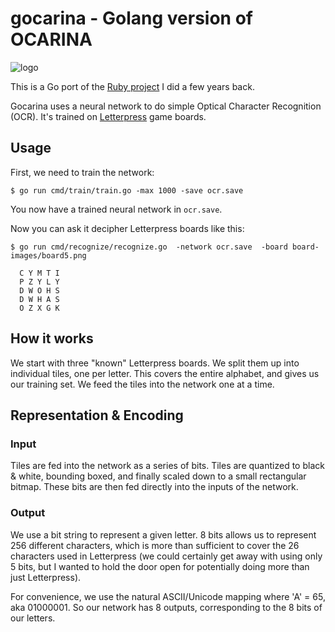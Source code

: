 # gocarina - Golang version of OCARINA

![logo](https://github.com/armhold/gocarina/blob/master/gocarina-logo.png "gocarina Logo")

This is a Go port of the [Ruby project](https://github.com/armhold/ocarina) I did a few years back.

Gocarina uses a neural network to do simple Optical Character Recognition (OCR).
It's trained on [Letterpress](http://www.atebits.com/letterpress) game boards.

## Usage

First, we need to train the network:

`$ go run cmd/train/train.go -max 1000 -save ocr.save`

You now have a trained neural network in `ocr.save`.

Now you can ask it decipher Letterpress boards like this:

`$ go run cmd/recognize/recognize.go  -network ocr.save  -board board-images/board5.png`
```
  C Y M T I
  P Z Y L Y
  D W O H S
  D W H A S
  O Z X G K
```


## How it works

We start with three "known" Letterpress boards. We split them up into individual tiles, one per letter.
This covers the entire alphabet, and gives us our training set. We feed the tiles into the network one at a time.


## Representation & Encoding

### Input

Tiles are fed into the network as a series of bits. Tiles are quantized to black & white, bounding boxed, and finally
scaled down to a small rectangular bitmap. These bits are then fed directly into the inputs of the network.


### Output

We use a bit string to represent a given letter. 8 bits allows us to represent 256 different characters, which is
more than sufficient to cover the 26 characters used in Letterpress (we could certainly get away with using only
5 bits, but I wanted to hold the door open for potentially doing more than just Letterpress).

For convenience, we use the natural ASCII/Unicode mapping where 'A' = 65, aka 01000001. So our network has 8
outputs, corresponding to the 8 bits of our letters.


